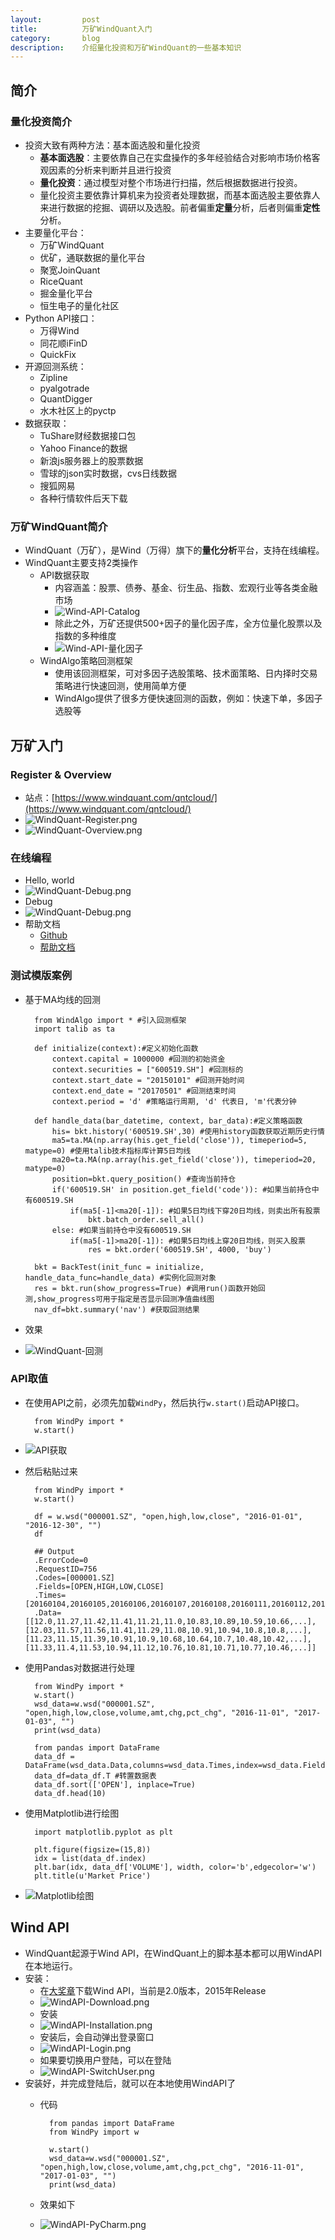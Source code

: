 ```yaml
---
layout:         post
title:          万矿WindQuant入门
category:       blog
description:    介绍量化投资和万矿WindQuant的一些基本知识
---
```


## 简介

### 量化投资简介
- 投资大致有两种方法：基本面选股和量化投资
	- **基本面选股**：主要依靠自己在实盘操作的多年经验结合对影响市场价格客观因素的分析来判断并且进行投资
	- **量化投资**：通过模型对整个市场进行扫描，然后根据数据进行投资。
	- 量化投资主要依靠计算机来为投资者处理数据，而基本面选股主要依靠人来进行数据的挖掘、调研以及选股。前者偏重**定量**分析，后者则偏重**定性**分析。
- 主要量化平台：
	- 万矿WindQuant
	- 优矿，通联数据的量化平台
	- 聚宽JoinQuant
	- RiceQuant
	- 掘金量化平台
	- 恒生电子的量化社区
- Python API接口：
	- 万得Wind
	- 同花顺iFinD
	- QuickFix
- 开源回测系统：
	- Zipline
	- pyalgotrade
	- QuantDigger
	- 水木社区上的pyctp
- 数据获取：
	- TuShare财经数据接口包
	- Yahoo Finance的数据
	- 新浪js服务器上的股票数据
	- 雪球的json实时数据，cvs日线数据
	- 搜狐网易
	- 各种行情软件后天下载

### 万矿WindQuant简介
- WindQuant（万矿），是Wind（万得）旗下的**量化分析**平台，支持在线编程。 
- WindQuant主要支持2类操作
	- API数据获取
		- 内容涵盖：股票、债券、基金、衍生品、指数、宏观行业等各类金融市场
		- ![Wind-API-Catalog](http://5b0988e595225.cdn.sohucs.com/images/20171214/f62f4e2614e140f7993f0476b6e6ee60.jpeg)
		- 除此之外，万矿还提供500+因子的量化因子库，全方位量化股票以及指数的多种维度
		- ![Wind-API-量化因子](http://5b0988e595225.cdn.sohucs.com/images/20171214/47eb525deb4646b286dab6e9d5c4dc92.jpeg)
	- WindAlgo策略回测框架
		- 使用该回测框架，可对多因子选股策略、技术面策略、日内择时交易策略进行快速回测，使用简单方便
		- WindAlgo提供了很多方便快速回测的函数，例如：快速下单，多因子选股等

## 万矿入门

### Register & Overview
- 站点：[https://www.windquant.com/qntcloud/](https://www.windquant.com/qntcloud/)
- ![WindQuant-Register.png](https://raw.githubusercontent.com/wu-wenxiang/Media-WebLink/master/qiniu/8d2aaccebe604eb4947cd7d2953a5478-WindQuant-Register.png)
- ![WindQuant-Overview.png](https://raw.githubusercontent.com/wu-wenxiang/Media-WebLink/master/qiniu/8d2aaccebe604eb4947cd7d2953a5478-WindQuant-Overview.png)

### 在线编程
- Hello, world
- ![WindQuant-Debug.png](https://raw.githubusercontent.com/wu-wenxiang/Media-WebLink/master/qiniu/8d2aaccebe604eb4947cd7d2953a5478-WindQuant-CodeBlock.png)
- Debug
- ![WindQuant-Debug.png](https://raw.githubusercontent.com/wu-wenxiang/Media-WebLink/master/qiniu/8d2aaccebe604eb4947cd7d2953a5478-WindQuant-Debug.png)
- 帮助文档
	- [Github](https://github.com/WindQuant/Official/tree/master/WAPIWrapper/WAPIWrapperPython)
	- [帮助文档](http://www.dajiangzhang.com/document)  

### 测试模版案例
- 基于MA均线的回测

		from WindAlgo import * #引入回测框架
		import talib as ta
		
		def initialize(context):#定义初始化函数
		    context.capital = 1000000 #回测的初始资金
		    context.securities = ["600519.SH"] #回测标的
		    context.start_date = "20150101" #回测开始时间
		    context.end_date = "20170501" #回测结束时间
		    context.period = 'd' #策略运行周期, 'd' 代表日, 'm'代表分钟
		
		def handle_data(bar_datetime, context, bar_data):#定义策略函数
		    his= bkt.history('600519.SH',30) #使用history函数获取近期历史行情
		    ma5=ta.MA(np.array(his.get_field('close')), timeperiod=5, matype=0) #使用talib技术指标库计算5日均线
		    ma20=ta.MA(np.array(his.get_field('close')), timeperiod=20, matype=0)
		    position=bkt.query_position() #查询当前持仓
		    if('600519.SH' in position.get_field('code')): #如果当前持仓中有600519.SH
		        if(ma5[-1]<ma20[-1]): #如果5日均线下穿20日均线，则卖出所有股票
		            bkt.batch_order.sell_all()
		    else: #如果当前持仓中没有600519.SH
		        if(ma5[-1]>ma20[-1]): #如果5日均线上穿20日均线，则买入股票
		            res = bkt.order('600519.SH', 4000, 'buy')

		bkt = BackTest(init_func = initialize, handle_data_func=handle_data) #实例化回测对象
		res = bkt.run(show_progress=True) #调用run()函数开始回测,show_progress可用于指定是否显示回测净值曲线图
		nav_df=bkt.summary('nav') #获取回测结果
- 效果
- ![WindQuant-回测](http://5b0988e595225.cdn.sohucs.com/images/20171214/11bc8ab7f3aa4eea92c8a2e18df4bd05.gif)

### API取值
- 在使用API之前，必须先加载`WindPy`，然后执行`w.start()`启动API接口。

		from WindPy import *
		w.start() 
- ![API获取](https://www.windquant.com/qntcloud/ftp/image/20180531/a50c3d1c-4f2a-43c9-9307-a8461d2d9a6e.png)
- 然后粘贴过来

		from WindPy import *
		w.start()
		
		df = w.wsd("000001.SZ", "open,high,low,close", "2016-01-01", "2016-12-30", "")
		df
		
		## Output
		.ErrorCode=0
		.RequestID=756
		.Codes=[000001.SZ]
		.Fields=[OPEN,HIGH,LOW,CLOSE]
		.Times=[20160104,20160105,20160106,20160107,20160108,20160111,20160112,20160113,20160114,20160115,...]
		.Data=[[12.0,11.27,11.42,11.41,11.21,11.0,10.83,10.89,10.59,10.66,...],[12.03,11.57,11.56,11.41,11.29,11.08,10.91,10.94,10.8,10.8,...],[11.23,11.15,11.39,10.91,10.9,10.68,10.64,10.7,10.48,10.42,...],[11.33,11.4,11.53,10.94,11.12,10.76,10.81,10.71,10.77,10.46,...]]
- 使用Pandas对数据进行处理

		from WindPy import *
		w.start()
		wsd_data=w.wsd("000001.SZ", "open,high,low,close,volume,amt,chg,pct_chg", "2016-11-01", "2017-01-03", "")
		print(wsd_data)
		
		from pandas import DataFrame 
		data_df = DataFrame(wsd_data.Data,columns=wsd_data.Times,index=wsd_data.Fields)
		data_df=data_df.T #转置数据表
		data_df.sort(['OPEN'], inplace=True)
		data_df.head(10)
- 使用Matplotlib进行绘图

		import matplotlib.pyplot as plt

		plt.figure(figsize=(15,8))
		idx = list(data_df.index)
		plt.bar(idx, data_df['VOLUME'], width, color='b',edgecolor='w')
		plt.title(u'Market Price')
- ![Matplotlib绘图](https://raw.githubusercontent.com/wu-wenxiang/Media-WebLink/master/qiniu/8d2aaccebe604eb4947cd7d2953a5478-Matplotlib.png)

## Wind API
- WindQuant起源于Wind API，在WindQuant上的脚本基本都可以用WindAPI在本地运行。
- 安装：
	- 在[大奖章](http://www.dajiangzhang.com/document)下载Wind API，当前是2.0版本，2015年Release
	- ![WindAPI-Download.png](https://raw.githubusercontent.com/wu-wenxiang/Media-WebLink/master/qiniu/8d2aaccebe604eb4947cd7d2953a5478-WindAPI-Download.png)
	- 安装
	- ![WindAPI-Installation.png](https://raw.githubusercontent.com/wu-wenxiang/Media-WebLink/master/qiniu/8d2aaccebe604eb4947cd7d2953a5478-WindAPI-Installation.png)
	- 安装后，会自动弹出登录窗口
	- ![WindAPI-Login.png](https://raw.githubusercontent.com/wu-wenxiang/Media-WebLink/master/qiniu/8d2aaccebe604eb4947cd7d2953a5478-WindAPI-Login.png)
	- 如果要切换用户登陆，可以在登陆
	- ![WindAPI-SwitchUser.png](https://raw.githubusercontent.com/wu-wenxiang/Media-WebLink/master/qiniu/8d2aaccebe604eb4947cd7d2953a5478-WindAPI-SwitchUser.png) 
- 安装好，并完成登陆后，就可以在本地使用WindAPI了
	- 代码

			from pandas import DataFrame
			from WindPy import w
			
			w.start()
			wsd_data=w.wsd("000001.SZ", "open,high,low,close,volume,amt,chg,pct_chg", "2016-11-01", "2017-01-03", "")
			print(wsd_data) 
	- 效果如下
	- ![WindAPI-PyCharm.png](https://raw.githubusercontent.com/wu-wenxiang/Media-WebLink/master/qiniu/8d2aaccebe604eb4947cd7d2953a5478-WindAPI-PyCharm.png) 